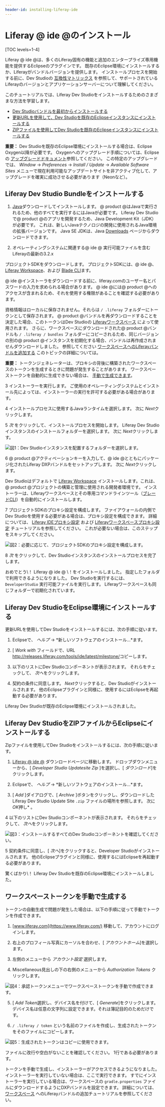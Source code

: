 ```yaml
---
header-id: installing-liferay-ide
---
```


# Liferay @ ide @のインストール

[TOC levels=1-4]

Liferay @ ide @は、多くのLiferay固有の機能と追加のエンタープライズ専用機能を提供するEclipseのプラグインです。 既存のEclipse環境にインストールするか、Liferayがバンドルバージョンを提供します。 インストールプロセスを開始する前に、Dev Studioの [互換性マトリックス](https://web.liferay.com/group/customer/dxp/support/compatibility-matrix/developer-tools) を参照して、サポートされているLiferayのバージョンとアプリケーションサーバーについて理解してください。

このチュートリアルでは、Liferay Dev Studioをインストールするためのさまざまな方法を学習します。

  - [Dev Studioバンドルを最初からインストールする](#install-the-liferay-dev-studio-bundle)
  - [更新URLを使用して、Dev Studioを既存のEclipseインスタンスにインストールする](#install-liferay-dev-studio-into-eclipse-environment)
  - [ZIPファイルを使用してDev Studioを既存のEclipseインスタンスにインストールする](#install-liferay-dev-studio-into-eclipse-from-a-zip-file)

**重要：** Dev Studioを既存のEclipse環境にインストールする場合は、Eclipse Oxygen以降が必要です。 Oxygenへのアップグレード手順については、Eclipseの [アップグレードドキュメント](https://wiki.eclipse.org/FAQ_How_do_I_upgrade_Eclipse_IDE%3F#Upgrading_existing_Eclipse_IDE_and_Installed_Features_to_newer_release)参照してください。 この特定のアップグレードでは、 *Window* → *Preferences* → *Install / Update* → *Available Software Sites* メニューで現在利用可能なアップデートサイトを非アクティブ化して、アップグレードを確実に成功させる必要があります（Neonなど）。

## Liferay Dev Studio Bundleをインストールする

1.  [Java](http://java.oracle.com)ダウンロードしてインストールします。 @ product @はJavaで実行されるため、他のすべてを実行するにはJavaが必要です。 Liferay Dev Studioで@ product @のアプリを開発するため、Java Development Kit（JDK）が必要です。 これは、新しいJavaテクノロジの開発に使用されるJava環境の拡張バージョンです。 Java SE JDKは、Java [Downloads](http://www.oracle.com/technetwork/java/javase/downloads/index.html) ページからダウンロードできます。

2.  オペレーティングシステムに関連する@ ide @</a> 実行可能ファイルを含むLiferayの最新の3.2.x

プロジェクトSDKをダウンロードします。 プロジェクトSDKには、@ ide @、 [Liferay Workspace](/docs/7-1/tutorials/-/knowledge_base/t/liferay-workspace)、および [Blade CLI](/docs/7-1/tutorials/-/knowledge_base/t/blade-cli)ます。</p> 
   
   @ ide @インストーラをダウンロードする前に、liferay.comのユーザー名とパスワードの入力を求められる場合があります。 @ ide @には@ product @へのアクセスが含まれるため、それを使用する権限があることを確認する必要があります。
   
   資格情報はローカルに保存されません。それらは `/ .liferay` フォルダーにトークンとして保存されます。 @ product @バンドルを再ダウンロードすることを決定した場合、このトークンはDev Studioの [Liferayワークスペース](/docs/7-1/tutorials/-/knowledge_base/t/liferay-workspace) によって使用されます。 さらに、ワークスペースにダウンロードされた@ product @バンドルも `/ .liferay / bundles` フォルダーにコピーされるため、同じバージョンの別の@ product @インスタンスを初期化する場合、バンドルは再作成されませんダウンロードしました。 参照してください [ワークスペースへのLiferayバンドルを追加する](/docs/7-1/tutorials/-/knowledge_base/t/configuring-a-liferay-workspace#adding-a-liferay-bundle-to-a-workspace) このトピックの詳細については。
   
   **重要：** トークンジェネレーターは、プロキシの背後に構築されたワークスペースのトークンを生成するときに問題が発生することがあります。 ワークスペーストークンを自動的に生成できない場合は、 [手動で生成できます](#generating-a-workspace-token-manually)。</li> 
   
   3  インストーラーを実行します。 ご使用のオペレーティングシステムとインストール先によっては、インストーラーの実行を許可する必要がある場合があります。

4  インストールプロセスに使用するJavaランタイムを選択します。 次に *Next*クリックします。

5  *次* をクリックして、インストールプロセスを開始します。 Liferay Dev Studioインスタンスのインストールフォルダーを選択します。 次に *Next*クリックします。
  
  ![図1：Dev Studioインスタンスを配置するフォルダーを選択します。](../../../images-dxp/dev-studio-install.png)

6  @ product @アクティベーションキーを入力して、@ ide @とともにパッケージ化されたLiferay DXPバンドルをセットアップします。 次に *Next*クリックします。
  
  Dev Studioはデフォルトで [Liferay Workspace](/docs/7-1/tutorials/-/knowledge_base/t/liferay-workspace) インストールします。これは、@ product @プロジェクトの構築と管理に使用される開発者環境です。 インストーラーは、Liferayワークスペースとその専用コマンドラインツール（[ブレードCLI](/docs/7-1/tutorials/-/knowledge_base/t/blade-cli)）を自動的にインストールします。

7  プロジェクトSDKのプロキシ設定を構成します。 ファイアウォールの内側でDev Studioを使用する必要がある場合は、プロキシ設定を構成できます。 詳細については、 [Liferay IDEプロキシ設定](/docs/7-1/tutorials/-/knowledge_base/t/setting-proxy-requirements-for-liferay-ide) および [Liferayワークスペースプロキシ設定](/docs/7-1/tutorials/-/knowledge_base/t/setting-proxy-requirements-for-liferay-workspace) チュートリアルを参照してください。 これが必要ない場合は、このステップをスキップしてください。
  
  ![図2：必要に応じて、プロジェクトSDKのプロキシ設定を構成します。](../../../images-dxp/dev-studio-proxy-settings.png)

8  *次* をクリックして、Dev Studioインスタンスのインストールプロセスを完了します。</ol> 

おめでとう\！ Liferay @ ide @ \！をインストールしました。 指定したフォルダで利用できるようになりました。 Dev Studioを実行するには、 `DeveloperStudio` 実行可能ファイルを実行します。 Liferayワークスペースも同じフォルダーで初期化されています。



## Liferay Dev StudioをEclipse環境にインストールする

更新URLを使用してDev Studioをインストールするには、次の手順に従います。

1.  Eclipseで、 *ヘルプ* → *新しいソフトウェアのインストール...*ます。

2.  [ *Work with* フィールドで、URL <http://releases.liferay.com/tools/ide/latest/milestone/>コピーします。

3.  以下のリストにDev Studioコンポーネントが表示されます。 それらをチェックして、 *次へ*をクリックします。

4.  契約の条件に同意します。 *Next*クリックすると、Dev Studioがインストールされます。 他のEclipseプラグインと同様に、使用するにはEclipseを再起動する必要があります。

Liferay Dev Studioが既存のEclipse環境にインストールされました。



## Liferay Dev StudioをZIPファイルからEclipseにインストールする

Zipファイルを使用してDev Studioをインストールするには、次の手順に従います。

1.  [Liferay @ ide @](https://web.liferay.com/group/customer/dxp/downloads/developer-tools) ダウンロードページに移動します。 ドロップダウンメニューから、[ *Developer Studio Updatesite Zip* ]を選択し、[ *ダウンロード*]をクリックします。

2.  Eclipseで、 *ヘルプ* → *新しいソフトウェアのインストール...*ます。

3.  [ *Add* ]ダイアログで、[ *Archive* ]ボタンをクリックし、ダウンロードしたLiferay Dev Studio Update Site `.zip` ファイルの場所を参照します。 次に *OK*押し* 。</p></li> 
   
   4  以下のリストにDev Studioコンポーネントが表示されます。 それらをチェックして、 *次へ*をクリックします。
  
  ![図3：インストールするすべてのDev Studioコンポーネントを確認してください。](../../../images-dxp/dev-studio-zip-install.png)

5  契約条件に同意し、[ *次へ*]をクリックすると、Developer Studioがインストールされます。 他のEclipseプラグインと同様に、使用するにはEclipseを再起動する必要があります。</ol> 

驚くばかり\！ Liferay Dev Studioを既存のEclipse環境にインストールしました。



## ワークスペーストークンを手動で生成する

トークンの自動生成で問題が発生した場合は、以下の手順に従って手動でトークンを作成できます。

1.  [www.liferay.com](https://www.liferay.com/) 移動して、アカウントにログインします。

2.  右上のプロフィール写真にカーソルを合わせ、[ *アカウントホーム*]を選択します。

3.  左側のメニューから *アカウント設定* 選択します。

4.  Miscellaneous見出しの下の右側のメニューから *Authorization Tokens* クリックします。
   
   ![図4：承認トークンメニューでワークスペーストークンを手動で作成できます。](../../../images-dxp/authorization-tokens-option.png)

5.  [ *Add Token*選択し、デバイス名を付けて、[ *Generate*]をクリックします。 デバイス名は任意の文字列に設定できます。それは簿記目的のためだけです。

6.  `/ .liferay / token` という名前のファイルを作成し、生成されたトークンをそのファイルにコピーします。
   
   ![図5：生成されたトークンはコピーに使用できます。](../../../images-dxp/generated-token.png)
   
   ファイルに改行や空白がないことを確認してください。 1行である必要があります。

トークンを手動で生成し、インストーラーがアクセスできるようになりました。 インストーラーを実行していない場合は、ここで実行できます。 すでにインストーラーを実行している場合は、ワークスペースの `gradle.properties` ファイルにダウンロードするようにDXPバンドルを設定できます。 詳細については、 [ワークスペース](/docs/7-1/tutorials/-/knowledge_base/t/configuring-a-liferay-workspace#adding-a-liferay-bundle-to-a-workspace) へのLiferayバンドルの追加チュートリアルを参照してください。
